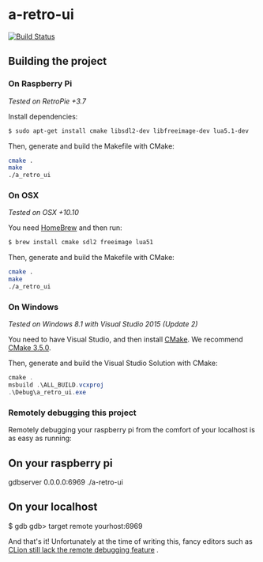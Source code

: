 # a-retro-ui
[![Build Status](https://travis-ci.com/seriema/a-retro-ui.svg?token=iZ5rGpFVHQ1ypGqzVJrC&branch=master)](https://travis-ci.com/seriema/a-retro-ui)


## Building the project


### On Raspberry Pi
*Tested on RetroPie +3.7*

Install dependencies:

```bash
$ sudo apt-get install cmake libsdl2-dev libfreeimage-dev lua5.1-dev
```

Then, generate and build the Makefile with CMake:

```bash
cmake .
make
./a_retro_ui
```


### On OSX
*Tested on OSX +10.10*

You need [HomeBrew](http://brew.sh/) and then run:

```bash
$ brew install cmake sdl2 freeimage lua51
```

Then, generate and build the Makefile with CMake:

```bash
cmake .
make
./a_retro_ui
```


### On Windows
*Tested on Windows 8.1 with Visual Studio 2015 (Update 2)*

You need to have Visual Studio, and then install [CMake](https://cmake.org/download/). We recommend [CMake 3.5.0](https://cmake.org/files/v3.5/cmake-3.5.2-win32-x86.msi).

Then, generate and build the Visual Studio Solution with CMake:

```powershell
cmake .
msbuild .\ALL_BUILD.vcxproj
.\Debug\a_retro_ui.exe
```

### Remotely debugging this project

Remotely debugging your raspberry pi from the comfort of your localhost is as easy as running:

## On your raspberry pi

gdbserver 0.0.0.0:6969 ./a-retro-ui

## On your localhost

$ gdb
gdb> target remote yourhost:6969

And that's it! Unfortunately at the time of writing this, fancy editors such as [CLion still lack 
the remote debugging feature](https://youtrack.jetbrains.com/issue/CPP-744) .
